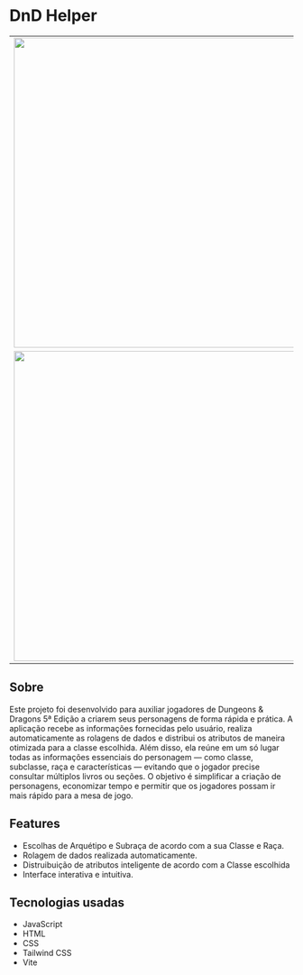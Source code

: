 # DnD Helper
<table>
  <tr>
    <td><img src="https://imgur.com/oWeQjje.png" width=550></td>
    <td><img src="https://imgur.com/RCMusal.png" width=550></td>
  </tr>
  <tr>
    <td><img src="https://imgur.com/GVCS8H5.png" width=550></td>
    <td><img src="https://imgur.com/Mch4OH4.png" width=550></td>
  </tr>
</table>

## Sobre
Este projeto foi desenvolvido para auxiliar jogadores de Dungeons & Dragons 5ª Edição a criarem seus personagens de forma rápida e prática.
A aplicação recebe as informações fornecidas pelo usuário, realiza automaticamente as rolagens de dados e distribui os atributos de maneira otimizada para a classe escolhida.
Além disso, ela reúne em um só lugar todas as informações essenciais do personagem — como classe, subclasse, raça e características — evitando que o jogador precise consultar múltiplos livros ou seções.
O objetivo é simplificar a criação de personagens, economizar tempo e permitir que os jogadores possam ir mais rápido para a mesa de jogo.

## Features
- Escolhas de Arquétipo e Subraça de acordo com a sua Classe e Raça.
- Rolagem de dados realizada automaticamente.
- Distruibuição de atributos inteligente de acordo com a Classe escolhida
- Interface interativa e intuitiva.

## Tecnologias usadas
- JavaScript
- HTML
- CSS
- Tailwind CSS
- Vite
